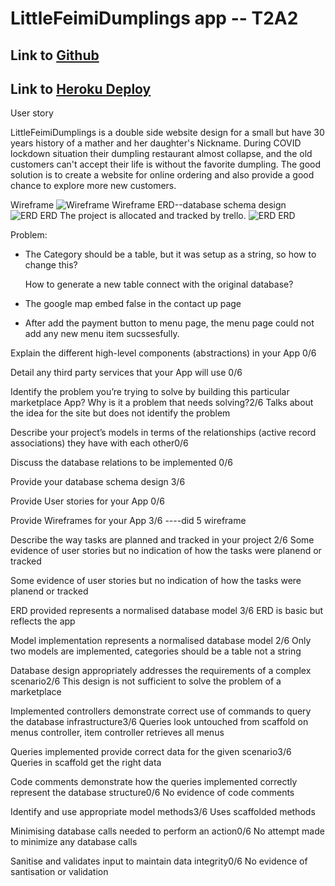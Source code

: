 # LittleFeimiDumplings app -- T2A2

## Link to [Github](https://github.com/vivian-bb/marketplace.git)

## Link to [Heroku Deploy](https://git.heroku.com/littlefeimidumplings.git)

User story

LittleFeimiDumplings is a double side website design for a small but have 30 years history of a mather and her daughter's Nickname. During COVID lockdown situation their dumpling restaurant almost collapse, and the old customers can't accept their life is without the favorite dumpling. The good solution is to create a website for online ordering and also provide a good chance to explore more new customers.

Wireframe
![Wireframe Wireframe](/marketplace/app/assets/images/wireframe.png)
ERD--database schema design
![ERD ERD](/marketplace/app/assets/images/erdcopy.png)
The project is allocated and tracked by trello.
![ERD ERD](/marketplace/app/assets/images/trelloscreenshot.jpg)

Problem:

- The Category should be a table, but it was setup as a string, so how to change this?

  How to generate a new table connect with the original database?

- The google map embed false in the contact up page
- After add the payment button to menu page, the menu page could not add any new menu item sucssesfully.

Explain the different high-level components (abstractions) in your App 0/6

Detail any third party services that your App will use 0/6

Identify the problem you’re trying to solve by building this particular marketplace App? Why is it a problem that needs solving?2/6
Talks about the idea for the site but does not identify the problem

Describe your project’s models in terms of the relationships (active record associations) they have with each other0/6

Discuss the database relations to be implemented 0/6

Provide your database schema design 3/6

Provide User stories for your App 0/6

Provide Wireframes for your App 3/6 ----did 5 wireframe

Describe the way tasks are planned and tracked in your project 2/6
Some evidence of user stories but no indication of how the tasks were planend or tracked

Some evidence of user stories but no indication of how the tasks were planend or tracked

ERD provided represents a normalised database model 3/6
ERD is basic but reflects the app

Model implementation represents a normalised database model 2/6
Only two models are implemented, categories should be a table not a string

Database design appropriately addresses the requirements of a complex scenario2/6
This design is not sufficient to solve the problem of a marketplace

Implemented controllers demonstrate correct use of commands to query the database infrastructure3/6
Queries look untouched from scaffold on menus controller, item controller retrieves all menus

Queries implemented provide correct data for the given scenario3/6
Queries in scaffold get the right data

Code comments demonstrate how the queries implemented correctly represent the database structure0/6
No evidence of code comments

Identify and use appropriate model methods3/6
Uses scaffolded methods

Minimising database calls needed to perform an action0/6
No attempt made to minimize any database calls

Sanitise and validates input to maintain data integrity0/6
No evidence of santisation or validation
